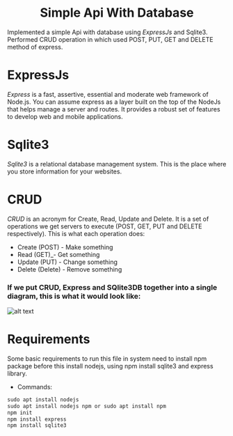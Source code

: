 <h1 align="center">Simple Api With Database</h1>

Implemented a simple Api with database using *ExpressJs* and Sqlite3. Performed CRUD operation in which used POST, PUT, GET and DELETE method of express.

# ExpressJs

*Express* is a fast, assertive, essential and moderate web framework of Node.js. You can assume express as a layer built on the top of the NodeJs that helps manage a server and routes. It provides a robust set of features to develop web and mobile applications.

# Sqlite3

*Sqlite3* is a relational database management system. This is the place where you store information for your websites.

# CRUD

 *CRUD* is an acronym for Create, Read, Update and Delete. It is a set of operations we get servers to execute (POST, GET, PUT and DELETE respectively). This is what each operation does:
 
 - Create (POST) - Make something
 - Read (GET)_- Get something
 - Update (PUT) - Change something
 - Delete (Delete) - Remove something

### If we put CRUD, Express and SQlite3DB together into a single diagram, this is what it would look like:

![alt text](https://zellwk.com/images/2016/01/crud-express-mongo.png)

# Requirements

Some basic requirements to run this file in system need to install npm package before this install nodejs, using npm install sqlite3 and express library. 

- Commands:

```Javascript
sudo apt install nodejs
sudo apt install nodejs npm or sudo apt install npm 
npm init
npm install express
npm install sqlite3
```


